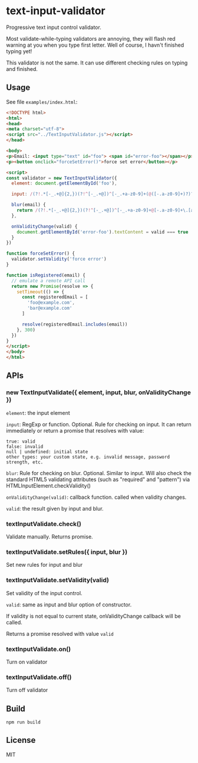 # text-input-validator
Progressive text input control validator.

Most validate-while-typing validators are annoying, they will flash red warning at you when you type first letter. Well of course, I havn't finished typing yet!

This validator is not the same. It can use different checking rules on typing and finished.

## Usage
See file `examples/index.html`:
```html
<!DOCTYPE html>
<html>
<head>
<meta charset="utf-8">
<script src="../TextInputValidator.js"></script>
</head>

<body>
<p>Email: <input type="text" id="foo"> <span id="error-foo"></span></p>
<p><button onclick="forceSetError()">force set error</button></p>

<script>
const validator = new TextInputValidator({
  element: document.getElementById('foo'),

  input: /(?!.*[-_.+@]{2,})(?!^[-_.+@])^[-_.+a-z0-9]+(@([-.a-z0-9]+)?)?$/i,

  blur(email) {
    return /(?!.*[-_.+@]{2,})(?!^[-_.+@])^[-_.+a-z0-9]+@[-.a-z0-9]+\.[a-z]+$/i.test(email) && isRegistered(email).then(reged => !reged || 'this email has been taken')
  },

  onValidityChange(valid) {
    document.getElementById('error-foo').textContent = valid === true || valid === null ? '' : valid || 'invalid'
  }
})

function forceSetError() {
  validator.setValidity('force error')
}

function isRegistered(email) {
  // emulate a remote API call
  return new Promise(resolve => {
    setTimeout(() => {
      const registeredEmail = [
        'foo@example.com',
        'bar@example.com'
      ]

      resolve(registeredEmail.includes(email))
    }, 300)
  })
}
</script>
</body>
</html>
```

## APIs

### new TextInputValidate({ element, input, blur, onValidityChange })

`element`: the input element

`input`: RegExp or function. Optional. Rule for checking on input. It can return immediately or return a promise that resolves with value:

```
true: valid
false: invalid
null | undefined: initial state
other types: your custom state, e.g. invalid message, password strength, etc.
```

`blur`: Rule for checking on blur. Optional. Similar to input. Will also check the standard HTML5 validating attributes (such as "required" and "pattern") via HTMLInputElement.checkValidity()

`onValidityChange(valid)`: callback function. called when validity changes.

`valid`: the result given by input and blur.


### textInputValidate.check()

Validate manually. Returns promise.


### textInputValidate.setRules({ input, blur })

Set new rules for input and blur


### textInputValidate.setValidity(valid)

Set validity of the input control.

`valid`: same as input and blur option of constructor.

If validity is not equal to current state, onValidityChange callback will be called.

Returns a promise resolved with value `valid`


### textInputValidate.on()

Turn on validator


### textInputValidate.off()

Turn off validator


## Build

```
npm run build
```


## License
MIT
